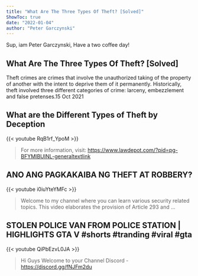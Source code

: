 ```yaml
---
title: "What Are The Three Types Of Theft? [Solved]"
ShowToc: true 
date: "2022-01-04"
author: "Peter Garczynski" 
---
```


Sup, iam Peter Garczynski, Have a two coffee day!
## What Are The Three Types Of Theft? [Solved]
Theft crimes are crimes that involve the unauthorized taking of the property of another with the intent to deprive them of it permanently. Historically, theft involved three different categories of crime: larceny, embezzlement and false pretenses.15 Oct 2021

## What are the Different Types of Theft by Deception
{{< youtube RqB1rf_YpoM >}}
>For more information, visit: https://www.lawdepot.com/?pid=pg-BFYMIBUINL-generaltextlink 

## ANO ANG PAGKAKAIBA NG THEFT AT ROBBERY?
{{< youtube i0iuYteYMFc >}}
>Welcome to my channel where you can learn various security related topics. This video elaborates the provision of Article 293 and ...

## STOLEN POLICE VAN FROM POLICE STATION | HIGHLIGHTS GTA V #shorts #tranding #viral #gta
{{< youtube QiPbEzvL0JA >}}
>Hi Guys Welcome to your Channel Discord - https://discord.gg/fNJFm2du 

